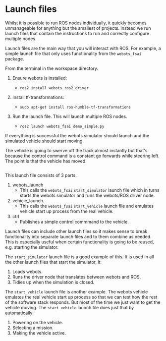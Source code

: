 # Launch files

Whilst it is possible to run ROS nodes individually, it quickly becomes unmanageable for anything but the smallest of projects. 
Instead we run launch files that contain the instructions to run and correctly configure multiple nodes.

Launch files are the main way that you will interact with ROS. 
For example, a simple launch file that only uses functionality from the `webots_fsai` package.

From the terminal in the workspace directory.
1. Ensure webots is installed:
    - `ros2 install webots_ros2_driver`

2. Install tf-transformations:
    - `sudo apt-get install ros-humble-tf-transformations`

3. Run the launch file. This will launch multiple ROS nodes.
    - `ros2 launch webots_fsai demo_simple.py`

If everything is successful the webots simulator should launch and the simulated vehicle should start moving.

The vehicle is going to swerve off the track almost instantly but that's because the control command is a constant go forwards while steering left. The point is that the vehicle has moved.

##


This launch file consists of 3 parts.

1. webots_launch
    - This calls the `webots_fsai` `start_simulator` launch file which in turns starts the webots simulator and runs the webots/ROS driver node.
2. vehicle_launch.
    - This calls the `webots_fsai` `start_vehicle` launch file and emulates vehicle start up process from the real vehicle.
3. ctrl
    - Publishes a simple control commmand to the vehicle.

Launch files can include other launch files so it makes sense to break functionality into separate launch files and to them combine as needed. This is especially useful when certain functionality is going to be reused, e.g. starting the simulator.

The `start_simulator` launch file is a good example of this. It is used in all the other launch files that start the simulator, it:

1. Loads webots.
2. Runs the driver node that translates between webots and ROS.
3. Tidies up when the simulation is closed.

The `start_vehicle` launch file is another example. The webots vehicle emulates the real vehicle start up process so that we can test how the rest of the software stack responds. But most of the time we just want to get the vehicle moving. The `start_vehicle` launch file does just that by automatically:

1. Powering on the vehicle.
2. Selecting a mission.
3. Making the vehicle active. 

